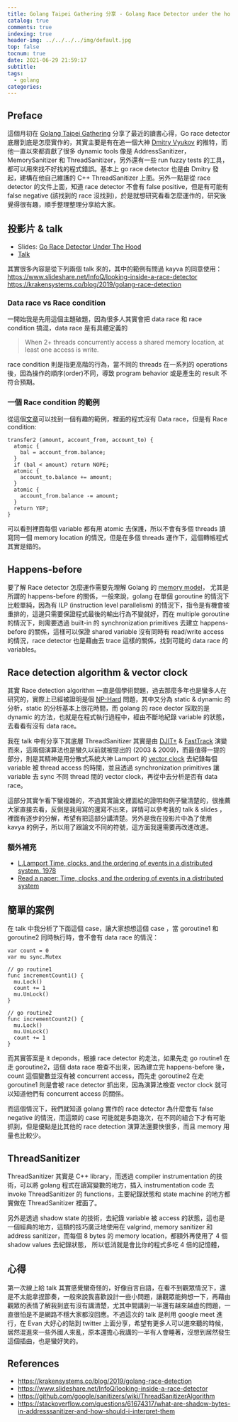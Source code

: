 ```yaml
---
title: Golang Taipei Gathering 分享 - Golang Race Detector under the hood
catalog: true
comments: true
indexing: true
header-img: ../../../../img/default.jpg
top: false
tocnum: true
date: 2021-06-29 21:59:17
subtitle:
tags:
  - golang
categories:
---
```


## Preface

這個月初在 [Golang Taipei Gathering](https://www.meetup.com/golang-taipei-meetup/events/278400349/) 分享了最近的讀書心得，Go race detector 底層到底是怎麼實作的，其實主要是有在追一個大神 [Dmitry Vyukov](https://twitter.com/dvyukov) 的推特，而他一直以來都貢獻了很多 dynamic tools 像是 AddressSanitizer，MemorySanitizer 和 ThreadSanitizer，另外還有一些 run fuzzy tests 的工具，都可以用來找不好找的程式錯誤。基本上 go race detector 也是由 Dmitry 發起，建構在他自己維護的 C++ ThreadSanitizer 上面。另外一點是從 race detector 的文件上面，知道 race detector 不會有 false positive，但是有可能有 false negative (該找到的 race 沒找到)，於是就想研究看看怎麼運作的，研究後覺得很有趣，順手整理整理分享給大家。

## 投影片 & talk

- Slides: [Go Race Detector Under The Hood](https://speakerdeck.com/kkc/go-race-detector-under-the-hood)
- [Talk](https://www.youtube.com/watch?v=Qs4yuL-c0H0&t=1550s)

其實很多內容是從下列兩個 talk 來的，其中的範例有問過 kayva 的同意使用：
https://www.slideshare.net/InfoQ/looking-inside-a-race-detector
https://krakensystems.co/blog/2019/golang-race-detection

### Data race vs Race condition

一開始我是先用這個主題破題，因為很多人其實會把 data race 和 race condition 搞混，data race 是有具體定義的

> When 2+ threads concurrently access a shared memory location, at least one access is write.

race condition 則是指更高階的行為，當不同的 threads 在一系列的 operations 後，因為操作的順序(order)不同，導致 program behavior 或是產生的 result 不符合預期。

### 一個 Race condition 的範例 

從這個[文章](https://blog.regehr.org/archives/490)可以找到一個有趣的範例，裡面的程式沒有 Data race，但是有 Race condition:

```
transfer2 (amount, account_from, account_to) {
  atomic {
    bal = account_from.balance;
  }
  if (bal < amount) return NOPE;
  atomic {
    account_to.balance += amount;
  }
  atomic {
    account_from.balance -= amount;
  }
  return YEP;
}
```

可以看到裡面每個 variable 都有用 atomic 去保護，所以不會有多個 threads 讀寫同一個 memory location 的情況，但是在多個 threads 運作下，這個轉帳程式其實是錯的。

## Happens-before

要了解 Race detector 怎麼運作需要先理解 Golang 的 [memory model](https://golang.org/ref/mem)，
尤其是所謂的 happens-before 的關係，一般來說，golang 在單個 goroutine 的情況下比較單純，因為有 ILP (instruction level parallelism) 的情況下，指令是有機會被重排的，這邊只需要保證程式最後的輸出行為不變就好，而在 multiple goroutine 的情況下，則需要透過 built-in 的 synchronization primitives 去建立 happens-before 的關係，這樣可以保證 shared variable 沒有同時有 read/write access 的情況，race detector 也是藉由去 trace 這樣的關係，找到可能的 data race 的 variables。

## Race detection algorithm & vector clock

其實 Race detection algorithm 一直是個學術問題，過去那麼多年也是蠻多人在研究的，實際上已經被證明是個 [NP-Hard](http://citeseerx.ist.psu.edu/viewdoc/summary?doi=10.1.1.40.9765) 問題，其中又分為 static & dynamic 的分析，static 的分析基本上很花時間，而 golang 的 race dector 採取的是 dynamic 的方法，也就是在程式執行過程中，經由不斷地紀錄 variable 的狀態，去看看有沒有 data race。

我在 talk 中有分享下其底層 ThreadSanitizer 其實是由 [DJIT+](https://dl.acm.org/doi/10.1145/781498.781529) & [FastTrack](https://dl.acm.org/doi/10.1145/1543135.1542490) 演變而來，這兩個演算法也是蠻久以前就被提出的 (2003 & 2009)，而最值得一提的部分，則是其精神是用分散式系統大神 Lamport 的 [vector clock](http://lamport.azurewebsites.net/pubs/time-clocks.pdf) 去紀錄每個 variable 被 thread access 的時間，並且透過 synchronization primitives 讓 variable 去 sync 不同 thread 間的 vector clock，再從中去分析是否有 data race。

這部分其實乍看下蠻複雜的，不過其實論文裡面給的證明和例子蠻清楚的，很推薦大家直接去看，反倒是我用寫的還寫不出來，詳情可以參考我的 talk & slides ，裡面有逐步的分解，希望有把這部分講清楚。另外是我在投影片中為了使用 kavya 的例子，所以用了跟論文不同的符號，這方面我還需要再改進改進。

### 額外補充
- [L.Lamport Time, clocks, and the ordering of events in a distributed system. 1978](https://lamport.azurewebsites.net/pubs/time-clocks.pdf)
- [Read a paper: Time, clocks, and the ordering of events in a distributed system](https://www.youtube.com/watch?v=ummQWQgkWOA)

## 簡單的案例

在 talk 中我分析了下面這個 case，讓大家想想這個 case ，當 goroutine1 和 goroutine2 同時執行時，會不會有 data race 的情況：

```golang
var count = 0
var mu sync.Mutex 

// go routine1
func incrementCount1() {
  mu.Lock()
  count += 1
  mu.UnLock()
}

// go routine2
func incrementCount2() {
  mu.Lock()
  mu.UnLock()
  count += 1
}
```

而其實答案是 it deponds，根據 race detector 的走法，如果先走 go routine1 在走 goroutine2，這個 data race 檢查不出來，因為建立完 happens-before 後，count 這個變數並沒有被 concurrent access，而先走 goroutine2 在走 goroutine1 則是會被 race detector 抓出來，因為演算法檢查 vector clock 就可以知道他們有 concurrent access 的關係。

而這個情況下，我們就知道 golang 實作的 race detector 為什麼會有 false negative 的情況，而這類的 case 可能就是多跑幾次，在不同的組合下才有可能抓到，但是優點是比其他的 race detection 演算法還要快很多，而且 memory 用量也比較少。

## ThreadSanitizer

ThreadSanitizer 其實是 C++ library，而透過 compiler instrumentation 的技術，可以將 golang 程式在讀寫變數的地方，插入 instrumentation code 去 invoke ThreadSanitizer 的 functions，主要紀錄狀態和 state machine 的地方都實做在 ThreadSanitizer 裡面了。

另外是透過 shadow state 的技術，去紀錄 variable 被 access 的狀態，這也是一個經典的地方，這類的技巧廣泛地使用在 valgrind, memory sanitizer 和 address sanitizer，而每個 8 bytes 的 memory location，都額外再使用了 4 個 shadow values 去紀錄狀態， 所以低消就是會比你的程式多吃 4 倍的記憶體，

## 心得

第一次線上給 talk 其實感覺蠻奇怪的，好像自言自語，在看不到觀眾情況下，還是不太能拿捏節奏，一般來說我喜歡設計一些小問題，讓觀眾能夠想一下，再藉由觀眾的表情了解我到底有沒有講清楚，尤其中間講到一半還有越來越虛的問題，一直很怕是不是網路不穩大家都沒回應。不過這次的 talk 是利用 google meet 進行，在 Evan 大好心的貼到 twitter 上面分享，希望有更多人可以進來聽的時候，居然混進來一些外國人來亂，原本還擔心我講的一半有人會睡著，沒想到居然發生這個插曲，也是蠻好笑的。


## References

- https://krakensystems.co/blog/2019/golang-race-detection
- https://www.slideshare.net/InfoQ/looking-inside-a-race-detector
- https://github.com/google/sanitizers/wiki/ThreadSanitizerAlgorithm
- https://stackoverflow.com/questions/61674317/what-are-shadow-bytes-in-addresssanitizer-and-how-should-i-interpret-them
